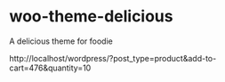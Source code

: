 woo-theme-delicious
===================

A delicious theme for foodie

http://localhost/wordpress/?post_type=product&add-to-cart=476&quantity=10
